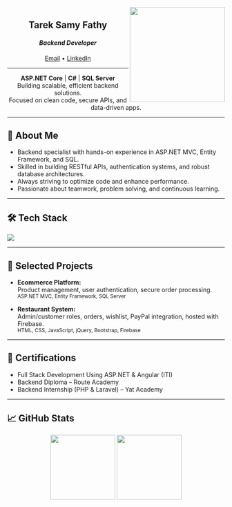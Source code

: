 <img width="220" align="right" src="https://c.tenor.com/_DOBjnGspYAAAAAM/code-coding.gif">

<h2 align="center">Tarek Samy Fathy</h2>
<h4 align="center"><i>Backend Developer</i></h4>
<p align="center">
  <a href="mailto:tareksamy124@gmail.com">Email</a> •
  <a href="https://www.linkedin.com/in/tarek-samy">LinkedIn</a>
</p>

---

<p align="center">
  <b>ASP.NET Core</b> | <b>C#</b> | <b>SQL Server</b> <br>
  Building scalable, efficient backend solutions. <br>
  Focused on clean code, secure APIs, and data-driven apps.
</p>

---

## 🚀 About Me

- Backend specialist with hands-on experience in ASP.NET MVC, Entity Framework, and SQL.
- Skilled in building RESTful APIs, authentication systems, and robust database architectures.
- Always striving to optimize code and enhance performance.
- Passionate about teamwork, problem solving, and continuous learning.

---

## 🛠️ Tech Stack

<p>
  <img src="https://skillicons.dev/icons?i=cs,dotnet,sql,docker,git,js,html,css,bootstrap&theme=light" />
</p>

---

## 📌 Selected Projects

- **Ecommerce Platform:**  
  Product management, user authentication, secure order processing.  
  <sub>ASP.NET MVC, Entity Framework, SQL Server</sub>

- **Restaurant System:**  
  Admin/customer roles, orders, wishlist, PayPal integration, hosted with Firebase.  
  <sub>HTML, CSS, JavaScript, jQuery, Bootstrap, Firebase</sub>

---

## 🏅 Certifications

- Full Stack Development Using ASP.NET & Angular (ITI)
- Backend Diploma – Route Academy
- Backend Internship (PHP & Laravel) – Yat Academy

---

## 📈 GitHub Stats

<p align="center">
  <img src="https://github-readme-stats.vercel.app/api?username=TarekSamy&show_icons=true&theme=light" height="150">
  <img src="https://github-readme-streak-stats.herokuapp.com/?user=TarekSamy&theme=light" height="150">
</p>
